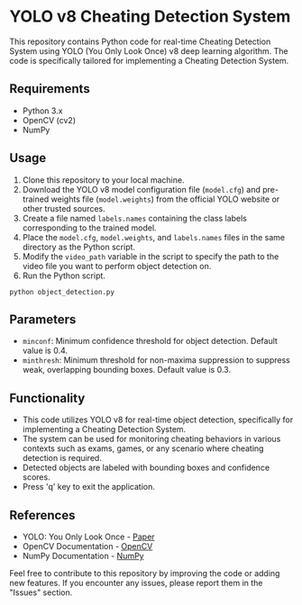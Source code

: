 # YOLO v8 Cheating Detection System 

This repository contains Python code for real-time Cheating Detection System  using YOLO (You Only Look Once) v8 deep learning algorithm. The code is specifically tailored for implementing a Cheating Detection System.

## Requirements
- Python 3.x
- OpenCV (cv2)
- NumPy

## Usage
1. Clone this repository to your local machine.
2. Download the YOLO v8 model configuration file (`model.cfg`) and pre-trained weights file (`model.weights`) from the official YOLO website or other trusted sources.
3. Create a file named `labels.names` containing the class labels corresponding to the trained model.
4. Place the `model.cfg`, `model.weights`, and `labels.names` files in the same directory as the Python script.
5. Modify the `video_path` variable in the script to specify the path to the video file you want to perform object detection on.
6. Run the Python script.

```
python object_detection.py
```

## Parameters
- `minconf`: Minimum confidence threshold for object detection. Default value is 0.4.
- `minthresh`: Minimum threshold for non-maxima suppression to suppress weak, overlapping bounding boxes. Default value is 0.3.

## Functionality
- This code utilizes YOLO v8 for real-time object detection, specifically for implementing a Cheating Detection System.
- The system can be used for monitoring cheating behaviors in various contexts such as exams, games, or any scenario where cheating detection is required.
- Detected objects are labeled with bounding boxes and confidence scores.
- Press 'q' key to exit the application.

## References
- YOLO: You Only Look Once - [Paper](https://arxiv.org/abs/1506.02640)
- OpenCV Documentation - [OpenCV](https://docs.opencv.org/)
- NumPy Documentation - [NumPy](https://numpy.org/doc/)

Feel free to contribute to this repository by improving the code or adding new features. If you encounter any issues, please report them in the "Issues" section.
